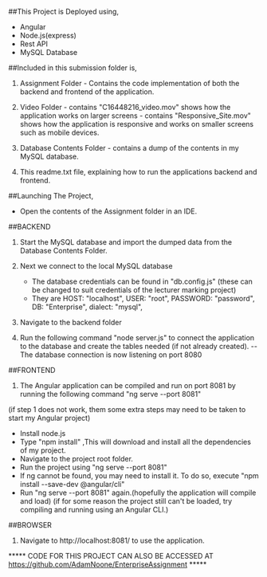 

##This Project is Deployed using,
- Angular
- Node.js(express)
- Rest API
- MySQL Database



##Included in this submission folder is,
1. Assignment Folder - Contains the code implementation of both the backend and frontend of the application.

2. Video Folder - contains "C16448216_video.mov" shows how the application works on larger screens
                - contains "Responsive_Site.mov" shows how the application is responsive and works on smaller screens such as mobile devices.
                
3. Database Contents Folder - contains a dump of the contents in my MySQL database.

4. This readme.txt file, explaining how to run the applications backend and frontend.
                



##Launching The Project,
- Open the contents of the Assignment folder in an IDE.



##BACKEND
1. Start the MySQL database and import the dumped data from the Database Contents Folder.

2. Next we connect to the local MySQL database
    - The database credentials can be found in "db.config.js" (these can be changed to suit credentials of the lecturer marking project)
    - They are 
                  HOST: "localhost",
                  USER: "root",
                  PASSWORD: "password",
                  DB: "Enterprise",
                  dialect: "mysql",
                  
                  
3. Navigate to the backend folder

4. Run the following command "node server.js" to connect the application to the database and create the tables needed (if not already created).
   -- The database connection is now listening on port 8080




##FRONTEND
1. The Angular application can be compiled and run on port 8081 by running the following command "ng serve --port 8081"

(if step 1 does not work, them some extra steps may need to be taken to start my Angular project)
  - Install node.js
  - Type "npm install" ,This will download and install all the dependencies of my project.
  - Navigate to the project root folder.
  - Run the project using "ng serve --port 8081"
  - If ng cannot be found, you may need to install it. To do so, execute "npm install --save-dev @angular/cli"
  - Run "ng serve --port 8081" again.(hopefully the application will compile and load)
  (if for some reason the project still can't be loaded, try compiling and running using an Angular CLI.)



##BROWSER
1. Navigate to http://localhost:8081/ to use the application.


***** CODE FOR THIS PROJECT CAN ALSO BE ACCESSED AT https://github.com/AdamNoone/EnterpriseAssignment *****
